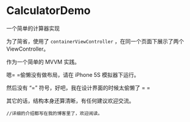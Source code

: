 # CalculatorDemo

一个简单的计算器实现

为了简省，使用了 `containerViewController` ，在同一个页面下展示了两个 ViewController。

作为一个简单的 MVVM 实践。

嗯= =偷懒没有做布局，请在 iPhone 5S 模拟器下运行。

然后没有 “=” 符号，好吧，我在设计界面的时候太偷懒了 = =

其它的话，结构本身还算清晰，有任何建议欢迎交流。

```
//详细的介绍都写在我的博客里了，欢迎阅读。
```
